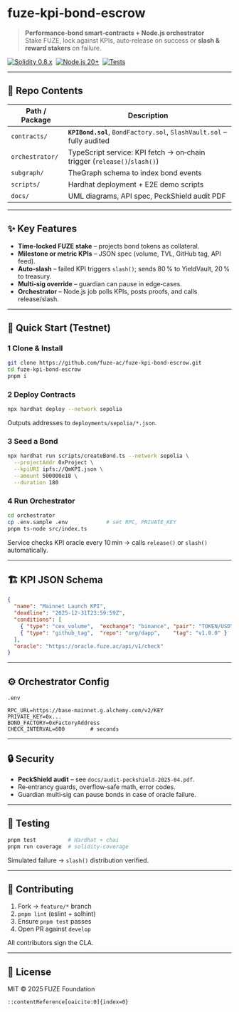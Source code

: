 # fuze‑kpi‑bond‑escrow

> **Performance‑bond smart‑contracts + Node.js orchestrator**  
> Stake FUZE, lock against KPIs, auto‑release on success or **slash & reward stakers** on failure.

[![Solidity 0.8.x](https://img.shields.io/badge/solidity-0.8.x-blue)](https://docs.soliditylang.org/) 
[![Node.js 20+](https://img.shields.io/badge/node-20%2B-brightgreen)](https://nodejs.org/) 
[![Tests](https://github.com/fuze-ac/fuze-kpi-bond-escrow/actions/workflows/ci.yml/badge.svg)](./actions)

---

## 🧩  Repo Contents

| Path / Package              | Description                                                                  |
|-----------------------------|------------------------------------------------------------------------------|
| `contracts/`                | **`KPIBond.sol`**, `BondFactory.sol`, `SlashVault.sol` – fully audited        |
| `orchestrator/`             | TypeScript service: KPI fetch → on‑chain trigger (`release()`/`slash()`)      |
| `subgraph/`                 | TheGraph schema to index bond events                                         |
| `scripts/`                  | Hardhat deployment + E2E demo scripts                                        |
| `docs/`                     | UML diagrams, API spec, PeckShield audit PDF                                 |

---

## ✨  Key Features

* **Time‑locked FUZE stake** – projects bond tokens as collateral.
* **Milestone or metric KPIs** – JSON spec (volume, TVL, GitHub tag, API feed).
* **Auto‑slash** – failed KPI triggers `slash()`; sends 80 % to YieldVault, 20 % to treasury.
* **Multi‑sig override** – guardian can pause in edge‑cases.
* **Orchestrator** – Node.js job polls KPIs, posts proofs, and calls release/slash.

---

## 🚀  Quick Start (Testnet)

### 1 Clone & Install

```bash
git clone https://github.com/fuze-ac/fuze-kpi-bond-escrow.git
cd fuze-kpi-bond-escrow
pnpm i
````

### 2 Deploy Contracts

```bash
npx hardhat deploy --network sepolia
```

Outputs addresses to `deployments/sepolia/*.json`.

### 3 Seed a Bond

```bash
npx hardhat run scripts/createBond.ts --network sepolia \
  --projectAddr 0xProject \
  --kpiURI ipfs://QmKPI.json \
  --amount 500000e18 \
  --duration 180
```

### 4 Run Orchestrator

```bash
cd orchestrator
cp .env.sample .env            # set RPC, PRIVATE_KEY
pnpm ts-node src/index.ts
```

Service checks KPI oracle every 10 min → calls `release()` or `slash()` automatically.

---

## 🏗️  KPI JSON Schema

```json
{
  "name": "Mainnet Launch KPI",
  "deadline": "2025-12-31T23:59:59Z",
  "conditions": [
    { "type": "cex_volume",  "exchange": "binance", "pair": "TOKEN/USDT", "min": 500000 },
    { "type": "github_tag",  "repo": "org/dapp",    "tag": "v1.0.0" }
  ],
  "oracle": "https://oracle.fuze.ac/api/v1/check"
}
```

---

## ⚙️  Orchestrator Config

`.env`

```
RPC_URL=https://base-mainnet.g.alchemy.com/v2/KEY
PRIVATE_KEY=0x...
BOND_FACTORY=0xFactoryAddress
CHECK_INTERVAL=600        # seconds
```

---

## 🔒  Security

* **PeckShield audit** – see `docs/audit-peckshield-2025-04.pdf`.
* Re‑entrancy guards, overflow‑safe math, error codes.
* Guardian multi‑sig can pause bonds in case of oracle failure.

---

## 🧪 Testing

```bash
pnpm test          # Hardhat + chai
pnpm run coverage  # solidity‑coverage
```

Simulated failure → `slash()` distribution verified.

---

## 🤝  Contributing

1. Fork → `feature/*` branch
2. `pnpm lint` (eslint + solhint)
3. Ensure `pnpm test` passes
4. Open PR against `develop`

All contributors sign the CLA.

---

## 📝 License

MIT © 2025 FUZE Foundation

```
::contentReference[oaicite:0]{index=0}
```
